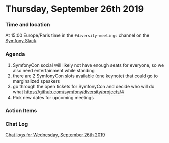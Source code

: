 # Thursday, September 26th 2019

### Time and location
At 15:00 Europe/Paris time in the `#diversity-meetings` channel on the [Symfony Slack][slack].

### Agenda
1) SymfonyCon social will likely not have enough seats for everyone, so we also need entertainment while standing
1) there are 2 SymfonyCon slots available (one keynote) that could go to marginalized speakers
1) go through the open tickets for SymfonyCon and decide who will do what https://github.com/symfony/diversity/projects/4
1) Pick new dates for upcoming meetings

### Action Items

### Chat Log
[Chat logs for Wednesday, September 26th 2019][log]

[slack]: https://symfony.com/slack
[log]: https://symfony.github.io/diversity/meetings/2019-09-26-log.html
